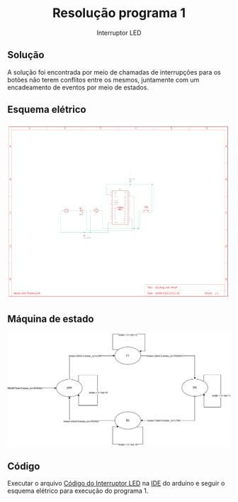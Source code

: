 <h1 align="center">Resolução programa 1</h1>
<p align="center">Interruptor LED</p>

## Solução

A solução foi encontrada por meio de chamadas de interrupções para os botões não terem conflitos entre os mesmos, juntamente com um encadeamento de eventos por meio de estados.
## Esquema elétrico

![Esquema elétrico Interruptor digital](imagens/esquema-eletrico-interruptor-led.png)

## Máquina de estado

![Maquina de estado Interruptor digital](imagens/maquina-de-estado-interruptor-led.png)

## Código

Executar o arquivo [Código do Interruptor LED](interruptor-led.ino) na [IDE](https://docs.arduino.cc/software/ide-v1/tutorials/Linux) do arduino e seguir o esquema elétrico para execução do programa 1.

